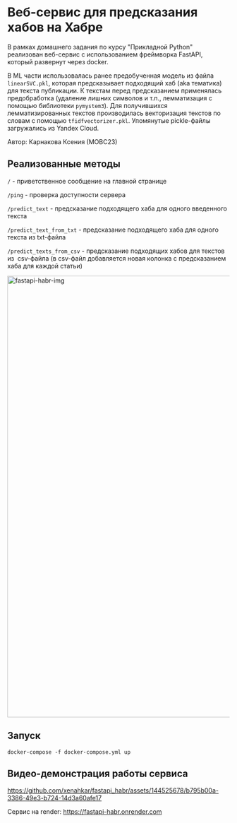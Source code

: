 
# Веб-сервис для предсказания хабов на Хабре

 В рамках домашнего задания по курсу "Прикладной Python" реализован веб-сервис с использованием фреймворка FastAPI, который развернут через docker.

В ML части использовалась ранее предобученная модель из файла `linearSVC.pkl`, которая предсказывает подходящий хаб (aka тематика) для текста публикации. К текстам перед предсказанием применялась предобработка (удаление лишних символов и т.п., лемматизация с помощью библиотеки `pymystem3`). Для получившихся лемматизированных текстов производилась векторизация текстов по словам с помощью `tfidfvectorizer.pkl`. Упомянутые piсkle-файлы загружались из Yandex Cloud.

Автор: Карнакова Ксения (МОВС23)
 

 ## Реализованные методы

`/` - приветственное сообщение на главной странице

`/ping` - проверка доступности сервера

`/predict_text` - предсказание подходящего хаба для одного введенного текста

`/predict_text_from_txt` - предсказание подходящего хаба для одного текста из txt-файла

`/predict_texts_from_csv` - предсказание подходящих хабов для текстов из  csv-файла (в csv-файл добавляется новая колонка с предсказанием хаба для каждой статьи)

<img width="1000" alt="fastapi-habr-img" src="https://github.com/xenahkar/fastapi_habr/assets/144525678/df570504-3192-4b61-9bf1-14e3e27602d6">



## Запуск

```
docker-compose -f docker-compose.yml up
```

## Видео-демонстрация работы сервиса



https://github.com/xenahkar/fastapi_habr/assets/144525678/b795b00a-3386-49e3-b724-14d3a60afe17




Сервис на render: https://fastapi-habr.onrender.com


